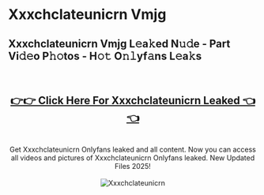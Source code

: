 # Xxxchclateunicrn Vmjg

<h2>Xxxchclateunicrn Vmjg  L𝚎a𝚔ed N𝚞𝚍e - Part Vi𝚍𝚎o P𝚑𝚘tos - H𝚘𝚝 O𝚗𝚕yf𝚊ns L𝚎a𝚔s</h2>
<br>
<div align="center">
<h2><a href="https://213.232.235.80/live/video.php?q=xxxchclateunicrn" rel="nofollow">👉👉 Click Here For Xxxchclateunicrn Leaked 👈👈</a></h2>

<br>
Get Xxxchclateunicrn Onlyfans leaked and all content. Now you can access all videos and pictures of Xxxchclateunicrn Onlyfans leaked. New Updated Files 2025!
<br>
<br>
<a href="https://213.232.235.80/live/video.php?q=xxxchclateunicrn" rel="nofollow" data-target="animated-image.originalLink"><img src="https://i.imgur.com/dJHk4Zq.gif" alt="Xxxchclateunicrn" style="max-width: 100%; display: inline-block;" data-target="animated-image.originalImage"></a>
</div>
<br>